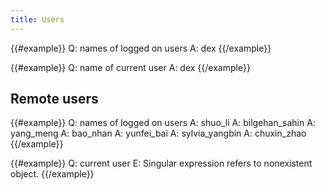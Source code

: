 ```yaml
---
title: Users
---
```


{{#example}}
Q: names of logged on users
A: dex
{{/example}}

{{#example}}
Q: name of current user
A: dex
{{/example}}

## Remote users

{{#example}}
Q: names of logged on users
A: shuo_li
A: bilgehan_sahin
A: yang_meng
A: bao_nhan
A: yunfei_bai
A: sylvia_yangbin
A: chuxin_zhao
{{/example}}

{{#example}}
Q: current user
E: Singular expression refers to nonexistent object.
{{/example}}
